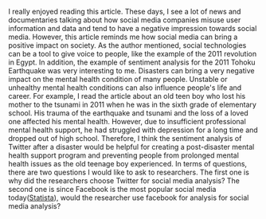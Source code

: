I really enjoyed reading this article.
These days, I see a lot of news and documentaries talking about how social media companies misuse user information and data and tend to have a negative impression towards social media. 
However, this article reminds me how social media can bring a positive impact on society. 
As the author mentioned, social technologies can be a tool to give voice to people, like the example of the 2011 revolution in Egypt.
In addition, the example of sentiment analysis for the 2011 Tohoku Earthquake was very interesting to me. 
Disasters can bring a very negative impact on the mental health condition of many people.
Unstable or unhealthy mental health conditions can also influence people's life and career.
For example, I read the article about an old teen boy who lost his mother to the tsunami in 2011 when he was in the sixth grade of elementary school.
His trauma of the earthquake and tsunami and the loss of a loved one affected his mental health. 
However, due to insufficient professional mental health support, he had struggled with depression for a long time and dropped out of high school.
Therefore, I think the sentiment analysis of Twitter after a disaster would be helpful for creating a post-disaster mental health support program and preventing people from prolonged mental health issues as the old teenage boy experienced.
In terms of questions, there are two questions I would like to ask to researchers.
The first one is why did the researchers choose Twitter for social media analysis?
The second one is since Facebook is the most popular social media today([Statista](https://www.statista.com/statistics/272014/global-social-networks-ranked-by-number-of-users/)), would the researcher use facebook for analysis for social media analysis?

